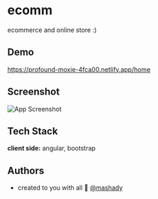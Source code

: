 # ecomm

ecommerce and online store :)

## Demo

https://profound-moxie-4fca00.netlify.app/home

## Screenshot

![App Screenshot](promo/promo.PNG)

## Tech Stack

**client side:** angular, bootstrap

## Authors

- created to you with all 💜 [@mashady](https://www.github.com/mashady)
